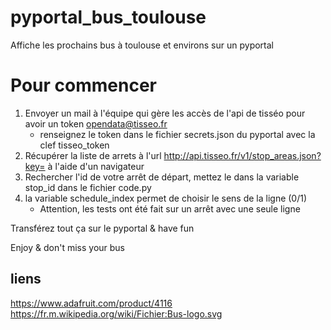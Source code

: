 # pyportal_bus_toulouse

Affiche les prochains bus à toulouse et environs sur un pyportal

# Pour commencer
    
1. Envoyer un mail à l'équipe qui gère les accès de l'api de tisséo pour avoir un token opendata@tisseo.fr
    * renseignez le token dans le fichier secrets.json du pyportal avec la clef tisseo_token
2. Récupérer la liste de arrets à l'url http://api.tisseo.fr/v1/stop_areas.json?key=<Votre token> à l'aide d'un navigateur 
3. Rechercher l'id de votre arrêt de départ, mettez le dans la variable stop_id dans le fichier code.py
4. la variable schedule_index permet de choisir le sens de la ligne (0/1) 
    * Attention, les tests ont été fait sur un arrêt avec une seule ligne

Transférez tout ça sur le pyportal & have fun

Enjoy & don't miss your bus

## liens 
https://www.adafruit.com/product/4116
https://fr.m.wikipedia.org/wiki/Fichier:Bus-logo.svg

